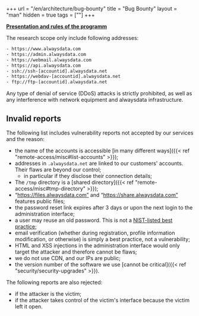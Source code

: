 +++
url = "/en/architecture/bug-bounty"
title = "Bug Bounty"
layout = "man"
hidden = true
tags = [""]
+++

**[Presentation and rules of the programm](https://www.alwaysdata.com/en/bug-bounty/)**

The research scope only include following addresses:

```txt
- https://www.alwaysdata.com
- https://admin.alwaysdata.com
- https://webmail.alwaysdata.com
- https://api.alwaysdata.com
- ssh://ssh-[accountid].alwaysdata.net
- https://webdav-[accountid].alwaysdata.net
- ftp://ftp-[accountid].alwaysdata.net
```

Any type of denial of service (DDoS) attacks is strictly prohibited, as well as any interference with network equipment and alwaysdata infrastructure.

## Invalid reports

The following list includes vulnerability reports not accepted by our services and the reason:

* the name of the accounts is accessible [in many different ways]({{< ref "remote-access/misc#list-accounts" >}});
* addresses in `.alwaysdata.net` are linked to our customers' accounts. Their flaws are beyond our control;
	* in particular if they disclose their connection details;
* The `/tmp` directory is a [shared directory]({{< ref "remote-access/misc#tmp-directory" >}});
* “https://files.alwaysdata.com” and “https://share.alwaysdata.com” features public files;
* the password reset link expires after 3 days or upon the next login to the administration interface; 
* a user may reuse an old password. This is not a [NIST-listed best practice](https://pages.nist.gov/800-63-3/sp800-63-3.html);
* email verification (whether during registration, profile information modification, or otherwise) is simply a best practice, not a vulnerability;
* HTML and XSS injections in the administration interface would only target the attacker and therefore cannot be flaws;
* we do not use CDN, and our IPs are public;
* the version number of the software we use [cannot be critical]({{< ref "security/security-upgrades" >}}).

The following reports are also rejected:

- if the attacker is the victim;
- if the attacker takes control of the victim's interface because the victim left it open.
